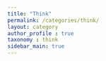 ```yaml
---
title: "Think"
permalink: /categories/think/
layout: category
author_profile : true
taxonomy : think
sidebar_main: true
---
```

